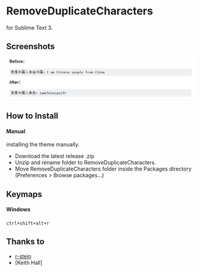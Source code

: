 # RemoveDuplicateCharacters

for Sublime Text 3.

## Screenshots

![screenshots](https://raw.githubusercontent.com/xianghongai/RemoveDuplicateCharacters/master/screenshots/remove-duplicate-characters-demo.png)

## How to Install

#### Manual

installing the theme manually.
- Download the latest release .zip
- Unzip and rename folder to RemoveDuplicateCharacters.
- Move RemoveDuplicateCharacters folder inside the Packages directory (Preferences > Browse packages...)

## Keymaps

#### Windows

```ctrl+shift+alt+r```

## Thanks to

- [r-stein](http://stackoverflow.com/questions/36884079/how-to-remove-duplicate-characters-in-sublime)
- [Keith Hall]
